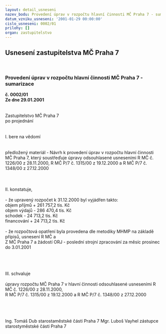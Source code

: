 ```yaml
---
layout: detail_usneseni
nazev_bodu: Provedení úprav v rozpočtu hlavní činnosti MČ Praha 7 - sumarizace
datum_vzniku_usneseni: '2001-01-29 00:00:00'
cislo_usneseni: 0002/01
prilohy: []
organ: zastupitelstvo
---
```

<div id="ucUsn_pList" class="usn">
	<span><h2>Usnesení zastupitelstva MČ Praha 7 </h2>
<br></span><div class="standBody">
<span><h3>Provedení úprav v rozpočtu hlavní činnosti MČ Praha 7 - sumarizace</h3></span><div class="center">
		<strong>č. 0002/01</strong><br>
	</div>
<div class="center">
		<strong>Ze dne 29.01.2001</strong><br><br>
	</div>
<br>Zastupitelstvo MČ Praha 7<br>po projednání<br><br><br>I.	bere na vědomí<br><br><br> předložený materiál - Návrh k provedení úprav v rozpočtu hlavní činnosti MČ Praha 7, který soustřeďuje úpravy odsouhlasené usneseními R MČ č. 1226/00 z 28.11.2000, R MČ  P/7 č. 1315/00 z 19.12.2000 a R MČ P/7 č. 1348/00 z 27.12.2000<br><br><br><br>II.	konstatuje,<br><br>- že upravený rozpočet k 31.12.2000 byl vyjádřen takto:<br>					objem příjmů			+  261 757,2  tis. Kč<br>					objem výdajů			-   286 470,4  tis. Kč<br>					schodek			-     24 713,2  tis. Kč	<br>					financování			+    24 713,2  tis. Kč<br><br>- že rozpočtová opatření byla provedena dle metodiky MHMP na základě přípisů, usnesení R MČ a <br>Z MČ Praha 7 a žádostí ORJ - poslední strojní zpracování za měsíc prosinec do 3.01.2001<br><br><br><br><br>III.	schvaluje <br><br>úpravy rozpočtu MČ Praha 7 v hlavní činnosti odsouhlasené usneseními R MČ č. 1226/00 z 28.11.2000, <br>R MČ  P/7 č. 1315/00 z 19.12.2000 a R MČ P/7 č. 1348/00  z 27.12.2000<br><br><br><br>  	 <br>Ing. Tomáš Dub starostaměstské části Praha 7	Mgr. Luboš Vayhel zástupce starostyměstské části Praha 7<br>	<br><br>
</div>
</div>